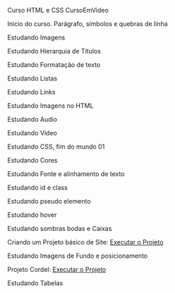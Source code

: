  Curso HTML e CSS CursoEmVideo

Inicio do curso. Parágrafo, símbolos e quebras de linha

Estudando Imagens

Estudando Hierarquia de Títulos

Estudando Formatação de texto

Estudando Listas

Estudando Links

Estudando Imagens no HTML

Estudando Audio

Estudando Vídeo

Estudando CSS, fim do mundo 01

Estudando Cores

Estudando Fonte e alinhamento de texto

Estudando id e class

Estudando pseudo elemento

Estudando hover

Estudando sombras bodas e Caixas

Criando um Projeto básico de Site:
<a href="https://jeffersontavares1.github.io/html-css/desafios/desafio10/android.html">Executar o Projeto</a>

Estudando Imagens de Fundo e posicionamento

Projeto Cordel:
<a href="https://jeffersontavares1.github.io/html-css/desafios/desafio12/index.html">Executar o Projeto</a>

Estudando Tabelas